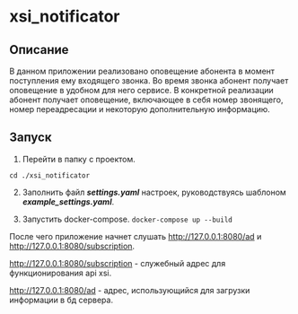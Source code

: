 # xsi_notificator

## Описание
В данном приложении реализовано оповещение абонента в момент поступления 
ему входящего звонка. 
Во время звонка абонент получает оповещение в удобном для него сервисе. 
В конкретной реализации абонент получает оповещение, включающее в себя номер 
звонящего, номер переадресации и некоторую дополнительную информацию.

## Запуск

1. Перейти в папку с проектом.

`cd ./xsi_notificator`

2. Заполнить файл **_settings.yaml_** настроек, руководствуясь шаблоном _**example_settings.yaml**_.

3. Запустить docker-compose.
`docker-compose up --build`

После чего приложение начнет слушать http://127.0.0.1:8080/ad 
и http://127.0.0.1:8080/subscription.

http://127.0.0.1:8080/subscription - служебный адрес для функционирования
api xsi.

http://127.0.0.1:8080/ad - адрес, использующийся для загрузки информации 
в бд сервера.
